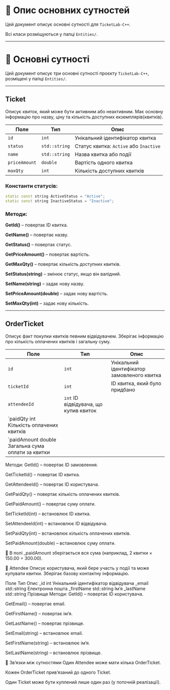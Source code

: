 # 🧩 Опис основних сутностей

Цей документ описує основні сутності для `TicketLab-C++`. 

Всі класи розміщуються у папці `Entities/`.

---
# 🧩 Основні сутності

Цей документ описує три основні сутності проєкту `TicketLab-C++`, розміщені у папці `Entities/`.

---

## Ticket

Описує квиток, який може бути активним або неактивним. 
Має основну інформацію про назву, ціну та кількість доступних екземплярів(квитків).

| Поле | Тип | Опис |
|------|-----|------|
| `id` | `int` | Унікальний ідентифікатор квитка |
| `status` | `std::string` | Статус квитка: `Active` або `Inactive` |
| `name` | `std::string` | Назва квитка або події |
| `priceAmount` | `double` | Вартість одного квитка |
| `maxQty` | `int` | Кількість доступних квитків |

### Константи статусів:
```cpp
static const string ActiveStatus = "Active";
static const string InactiveStatus = "Inactive";
```

### Методи:

**GetId()** – повертає ID квитка.

**GetName()** – повертає назву.

**GetStatus()** – повертає статус.

**GetPriceAmount()** – повертає вартість.

**GetMaxQty()** – повертає кількість доступних квитків.

**SetStatus(string)** – змінює статус, якщо він валідний.

**SetName(string)** – задає нову назву.

**SetPriceAmount(double)** – задає нову вартість.

**SetMaxQty(int)** – задає нову кількість.

---
## OrderTicket
Описує факт покупки квитків певним відвідувачем. 
Зберігає інформацію про кількість оплачених квитків і загальну суму.

| Поле | Тип | Опис |
|------|-----|------|
| `id` | `int` | Унікальний ідентифікатор замовленого квитка |
| `ticketId` |	`int` |	ID квитка, який було придбано
| `attendeeId` |	`int`	ID відвідувача, що купив квиток
| `paidQty	int	Кількість оплачених квитків
| `paidAmount	double	Загальна сума оплати за квитки

Методи:
GetId() – повертає ID замовлення.

GetTicketId() – повертає ID квитка.

GetAttendeeId() – повертає ID користувача.

GetPaidQty() – повертає кількість оплачених квитків.

GetPaidAmount() – повертає суму оплати.

SetTicketId(int) – встановлює ID квитка.

SetAttendeeId(int) – встановлює ID відвідувача.

SetPaidQty(int) – встановлює кількість оплачених квитків.

SetPaidAmount(double) – встановлює суму оплати.

🔎 В полі _paidAmount зберігається вся сума (наприклад, 2 квитки × 150.00 = 300.00).

🙋 Attendee
Описує користувача, який бере участь у події та може купувати квитки. Зберігає базову контактну інформацію.

Поле	Тип	Опис
_id	int	Унікальний ідентифікатор відвідувача
_email	std::string	Електронна пошта
_firstName	std::string	Ім’я
_lastName	std::string	Прізвище
Методи:
GetId() – повертає ID користувача.

GetEmail() – повертає email.

GetFirstName() – повертає ім’я.

GetLastName() – повертає прізвище.

SetEmail(string) – встановлює email.

SetFirstName(string) – встановлює ім’я.

SetLastName(string) – встановлює прізвище.

🔗 Зв’язки між сутностями
Один Attendee може мати кілька OrderTicket.

Кожен OrderTicket прив’язаний до одного Ticket.

Один Ticket може бути куплений лише один раз (у поточній реалізації).